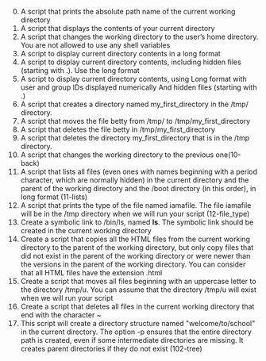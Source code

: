 0. A script that prints the absolute path name of the current working directory
1. A script that displays the contents of your current directory
2. A script that changes the working directory to the user’s home directory. You are not allowed to use any shell variables
3. A script to display current directory contents in a long format
4. A script to display current directory contents, including hidden files (starting with .). Use the long format
5. A script to display current directory contents, using Long format with user and group IDs displayed numerically And hidden files (starting with .)
6. A script that creates a directory named my_first_directory in the /tmp/ directory.
7. A script that moves the file betty from /tmp/ to /tmp/my_first_directory
8. A script that deletes the file betty in /tmp/my_first_directory
9. A script that deletes the directory my_first_directory that is in the /tmp directory.
10. A script that changes the working directory to the previous one(10-back)
11. A script that lists all files (even ones with names beginning with a period character, which are normally hidden) in the current directory and the parent of the working directory and the /boot directory (in this order), in long format (11-lists)
12. A script that prints the type of the file named iamafile. The file iamafile will be in the /tmp directory when we will run your script (12-file_type)
13. Create a symbolic link to /bin/ls, named __ls__. The symbolic link should be created in the current working directory
14. Create a script that copies all the HTML files from the current working directory to the parent of the working directory, but only copy files that did not exist in the parent of the working directory or were newer than the versions in the parent of the working directory. You can consider that all HTML files have the extension .html
15. Create a script that moves all files beginning with an uppercase letter to the directory /tmp/u. You can assume that the directory /tmp/u will exist when we will run your script
16. Create a script that deletes all files in the current working directory that end with the character ~
17. This script will create a directory structure named "welcome/to/school" in the current directory. The option -p ensures that the entire directory path is created, even if some intermediate directories are missing. It creates parent directories if they do not exist (102-tree)
